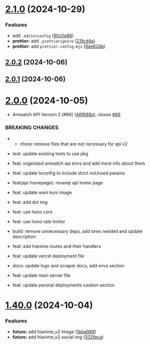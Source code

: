# [2.1.0](https://github.com/ghoshRitesh12/aniwatch-api/compare/v2.0.2...v2.1.0) (2024-10-29)


### Features

* add `.editorconfig` ([90c0e86](https://github.com/ghoshRitesh12/aniwatch-api/commit/90c0e869abaae168bc07fe93782b65651f45dfc8))
* **prettier:** add `.prettierignore` ([23fcd4a](https://github.com/ghoshRitesh12/aniwatch-api/commit/23fcd4a19f7da2817782d557b6d5e6f664b3b584))
* **prettier:** add `prettier.config.mjs` ([9ae824b](https://github.com/ghoshRitesh12/aniwatch-api/commit/9ae824b42c2665869e0a7bc964339ee6cc414d1a))



## [2.0.2](https://github.com/ghoshRitesh12/aniwatch-api/compare/v2.0.1...v2.0.2) (2024-10-06)



## [2.0.1](https://github.com/ghoshRitesh12/aniwatch-api/compare/v2.0.0...v2.0.1) (2024-10-06)



# [2.0.0](https://github.com/ghoshRitesh12/aniwatch-api/compare/v1.40.0...v2.0.0) (2024-10-05)


* Aniwatch API Version 2 (#66) ([46f688a](https://github.com/ghoshRitesh12/aniwatch-api/commit/46f688ac12a99b8fb145b0745dd4cc6babff1e1e)), closes [#66](https://github.com/ghoshRitesh12/aniwatch-api/issues/66)


### BREAKING CHANGES

* * chore: remove files that are not necessary for api v2

* test: update existing tests to use  pkg

* feat: organized aniwatch api envs and add more info about them

* feat: update tsconfig to include strict noUnsed params

* feat(api homepage): revamp api home page

* feat: update wani kuni image

* feat: add dot img

* feat: use hono cors

* feat: use hono rate limiter

* build: remove unnecessary deps, add ones needed and update description

* feat: add hianime routes and their handlers

* feat: update vercel deployment file

* docs: update logo and scraper docs, add envs section

* feat: update main server file

* feat: update peronal deployments caution section



# [1.40.0](https://github.com/ghoshRitesh12/aniwatch-api/compare/v1.39.0...v1.40.0) (2024-10-04)


### Features

* **future:** add hianime_v2 image ([1bba988](https://github.com/ghoshRitesh12/aniwatch-api/commit/1bba988e0d241121b51f9d9a9822da1237bd8aa8))
* **future:** add hianime_v2 social img ([332feca](https://github.com/ghoshRitesh12/aniwatch-api/commit/332feca25f9f287d5cdf82a5bb8cf8ebe2210d67))



